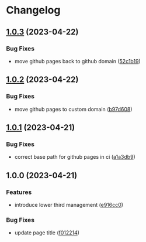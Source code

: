 # Changelog

## [1.0.3](https://github.com/feggm/h2r-simple-editor/compare/v1.0.2...v1.0.3) (2023-04-22)


### Bug Fixes

* move github pages back to github domain ([52c1b19](https://github.com/feggm/h2r-simple-editor/commit/52c1b19e0d364d62883eee7de86f5ea66e93a9db))

## [1.0.2](https://github.com/feggm/h2r-simple-editor/compare/v1.0.1...v1.0.2) (2023-04-22)


### Bug Fixes

* move github pages to custom domain ([b97d608](https://github.com/feggm/h2r-simple-editor/commit/b97d6086a6c22f8e2fee5e8bb5bb0fdecdd40224))

## [1.0.1](https://github.com/feggm/h2r-simple-editor/compare/v1.0.0...v1.0.1) (2023-04-21)


### Bug Fixes

* correct base path for github pages in ci ([a1a3db9](https://github.com/feggm/h2r-simple-editor/commit/a1a3db96c1299b8ca69c9c237167bae4d6238ae9))

## 1.0.0 (2023-04-21)


### Features

* introduce lower third management ([e916cc0](https://github.com/feggm/h2r-simple-editor/commit/e916cc07e9b4bf7502f266d910caa80eaf298dea))


### Bug Fixes

* update page title ([f012214](https://github.com/feggm/h2r-simple-editor/commit/f01221463e89ca5579c5baf41612a933aebee1ed))
